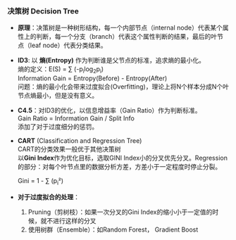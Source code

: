 ### 决策树 Decision Tree

- **原理**：决策树是一种树形结构，每一个内部节点（internal node）代表某个属性上的判断，每一个分支（branch）代表这个属性判断的结果，最后的叶节点（leaf node）代表分类结果。

- **ID3**: 以 **熵(Entropy)** 作为判断谁是父节点的标准，追求熵的最小化。 \
  熵的定义：E(S) = &sum; (-p<sub>i</sub>log<sub>2</sub>p<sub>i</sub>) \
  Information Gain = Entropy(Before) - Entropy(After) \
  问题：熵的最小化会带来过度拟合(Overfitting)，理论上将N个样本分成N个叶节点熵最小，但是没有意义。

- **C4.5**：对ID3的优化，以信息增益率（Gain Ratio）作为判断标准。 \
  Gain Ratio = Information Gain / Split Info \
  添加了对于过度细分的惩罚。

- **CART** (Classification and Regression Tree) \
  CART的分类效果一般优于其他决策树 \
  以**Gini Index**作为优化目标，选取GINI Index小的分叉优先分叉。Regression的部分：对每个叶节点里的数据分析方差，方差小于一定程度时停止分裂。

  Gini = 1 - &sum; (p<sub>i</sub>&sup2;)

- **对于过度拟合的处理**：
  1. Pruning（剪树枝）：如果一次分叉的Gini Index的缩小小于一定值的时候，就不进行这样的分叉
  2. 使用树群（Ensemble）：如Random Forest， Gradient Boost
